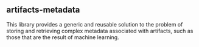 ## artifacts-metadata

This library provides a generic and reusable solution to the problem of storing and retrieving complex metadata associated with artifacts, such as those that are the result of machine learning.
